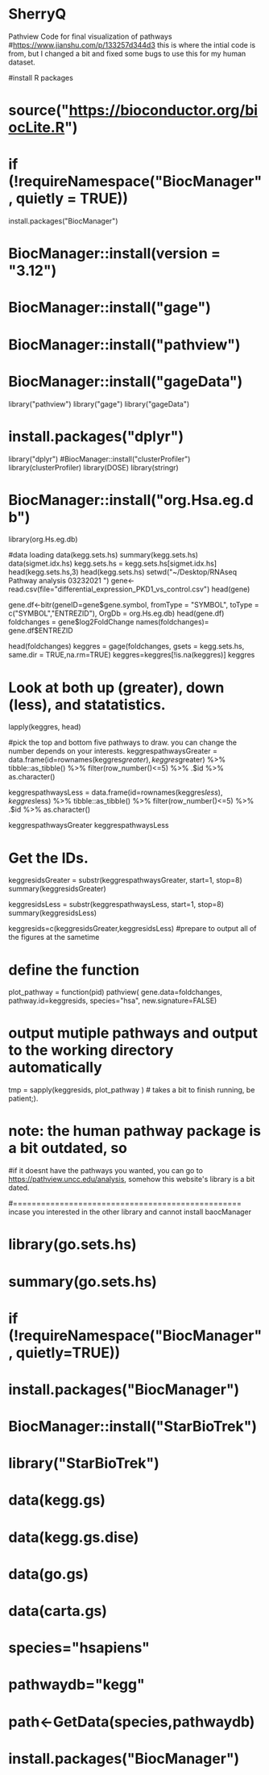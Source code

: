 # SherryQ
Pathview Code for final visualization of pathways
#https://www.jianshu.com/p/133257d344d3 this is where the intial code is from, but I changed a bit and fixed some bugs to use this for my human dataset. 

#install R packages
# source("https://bioconductor.org/biocLite.R")
# if (!requireNamespace("BiocManager", quietly = TRUE))
  install.packages("BiocManager")
# BiocManager::install(version = "3.12")
# BiocManager::install("gage")
# BiocManager::install("pathview")
# BiocManager::install("gageData")
library("pathview")
library("gage")
library("gageData")
# install.packages("dplyr")
library("dplyr")
#BiocManager::install("clusterProfiler")
library(clusterProfiler)
library(DOSE)
library(stringr)

# BiocManager::install("org.Hsa.eg.db")
library(org.Hs.eg.db)

#data loading
data(kegg.sets.hs)
summary(kegg.sets.hs)
data(sigmet.idx.hs)
kegg.sets.hs =  kegg.sets.hs[sigmet.idx.hs]
head(kegg.sets.hs,3)
head(kegg.sets.hs)
setwd("~/Desktop/RNAseq Pathway analysis 03232021 ")
gene<-read.csv(file="differential_expression_PKD1_vs_control.csv")
head(gene)

gene.df<-bitr(geneID=gene$gene.symbol, fromType = "SYMBOL", 
              toType = c("SYMBOL","ENTREZID"),
              OrgDb = org.Hs.eg.db)
head(gene.df)
foldchanges = gene$log2FoldChange
names(foldchanges)= gene.df$ENTREZID

head(foldchanges)
keggres = gage(foldchanges, gsets = kegg.sets.hs, same.dir = TRUE,na.rm=TRUE)
keggres=keggres[!is.na(keggres)]
keggres

# Look at both up (greater), down (less), and statatistics.
lapply(keggres, head)

#pick the top and bottom five pathways to draw. you can change the number depends on your interests. 
keggrespathwaysGreater = data.frame(id=rownames(keggres$greater), keggres$greater) %>% 
  tibble::as_tibble() %>% 
  filter(row_number()<=5) %>% 
  .$id %>% 
  as.character()

keggrespathwaysLess = data.frame(id=rownames(keggres$less), keggres$less) %>% 
  tibble::as_tibble() %>% 
  filter(row_number()<=5) %>% 
  .$id %>% 
  as.character()

keggrespathwaysGreater
keggrespathwaysLess

# Get the IDs.
keggresidsGreater = substr(keggrespathwaysGreater, start=1, stop=8)
summary(keggresidsGreater)

keggresidsLess = substr(keggrespathwaysLess, start=1, stop=8)
summary(keggresidsLess)

keggresids=c(keggresidsGreater,keggresidsLess) #prepare to output all of the figures at the sametime

# define the function
plot_pathway = function(pid) 
  pathview(
    gene.data=foldchanges, pathway.id=keggresids, species="hsa", new.signature=FALSE)

# output mutiple pathways and output to the working directory automatically
tmp = sapply(keggresids, plot_pathway ) # takes a bit to finish running, be patient;). 
# note: the human pathway package is a bit outdated, so 
#if it doesnt have the pathways you wanted, you can go to https://pathview.uncc.edu/analysis, somehow this website's library is a bit dated.



#================================================= incase you interested in the other library and cannot install baocManager
# library(go.sets.hs)
# summary(go.sets.hs)
# 
# 
# if (!requireNamespace("BiocManager", quietly=TRUE))
#   install.packages("BiocManager")
# BiocManager::install("StarBioTrek")
# library("StarBioTrek")
# data(kegg.gs)
# data(kegg.gs.dise)
# data(go.gs)
# data(carta.gs)
# 
# species="hsapiens" 
# pathwaydb="kegg"
# path<-GetData(species,pathwaydb)

#   install.packages("BiocManager")
